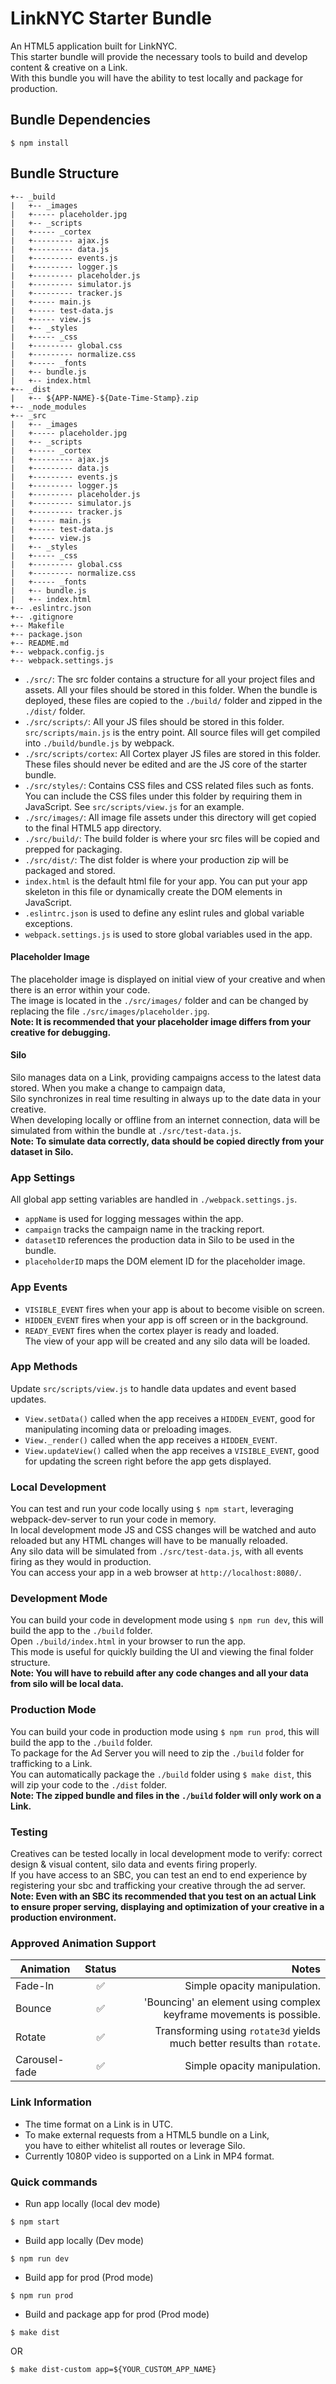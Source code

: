 # LinkNYC Starter Bundle

An HTML5 application built for LinkNYC.   
This starter bundle will provide the necessary tools to build and develop content & creative on a Link.    
With this bundle you will have the ability to test locally and package for production.

## Bundle Dependencies

```
$ npm install
```

## Bundle Structure
```
+-- _build
|   +-- _images
|   +----- placeholder.jpg
|   +-- _scripts
|   +----- _cortex
|   +--------- ajax.js
|   +--------- data.js
|   +--------- events.js
|   +--------- logger.js
|   +--------- placeholder.js
|   +--------- simulator.js
|   +--------- tracker.js
|   +----- main.js
|   +----- test-data.js
|   +----- view.js
|   +-- _styles
|   +----- _css
|   +--------- global.css
|   +--------- normalize.css
|   +----- _fonts
|   +-- bundle.js
|   +-- index.html
+-- _dist
|   +-- ${APP-NAME}-${Date-Time-Stamp}.zip
+-- _node_modules
+-- _src
|   +-- _images
|   +----- placeholder.jpg
|   +-- _scripts
|   +----- _cortex
|   +--------- ajax.js
|   +--------- data.js
|   +--------- events.js
|   +--------- logger.js
|   +--------- placeholder.js
|   +--------- simulator.js
|   +--------- tracker.js
|   +----- main.js
|   +----- test-data.js
|   +----- view.js
|   +-- _styles
|   +----- _css
|   +--------- global.css
|   +--------- normalize.css
|   +----- _fonts
|   +-- bundle.js
|   +-- index.html
+-- .eslintrc.json
+-- .gitignore
+-- Makefile
+-- package.json
+-- README.md
+-- webpack.config.js
+-- webpack.settings.js
```
- `./src/`: The src folder contains a structure for all your project files and assets. All your files should be stored in this folder. When the bundle is deployed, these files are copied to the `./build/` folder and zipped in the `./dist/` folder.
- `./src/scripts/`: All your JS files should be stored in this folder. `src/scripts/main.js` is the entry point. All source files will get compiled into `./build/bundle.js` by webpack.
- `./src/scripts/cortex`: All Cortex player JS files are stored in this folder. These files should never be edited and are the JS core of the starter bundle.
- `./src/styles/`: Contains CSS files and CSS related files such as fonts. You can include the CSS files under this folder by requiring them in JavaScript. See `src/scripts/view.js` for an example.
- `./src/images/`: All image file assets under this directory will get copied to the final HTML5 app directory.
- `./src/build/`: The build folder is where your src files will be copied and prepped for packaging.
- `./src/dist/`: The dist folder is where your production zip will be packaged and stored.
- `index.html` is the default html file for your app. You can put your app skeleton in this file or dynamically create the DOM elements in JavaScript.
- `.eslintrc.json` is used to define any eslint rules and global variable exceptions.
- `webpack.settings.js` is used to store global variables used in the app.

#### Placeholder Image
The placeholder image is displayed on initial view of your creative and when there is an error within your code.   
The image is located in the `./src/images/` folder and can be changed by replacing the file `./src/images/placeholder.jpg`.   
**Note: It is recommended that your placeholder image differs from your creative for debugging.**

#### Silo
Silo manages data on a Link, providing campaigns access to the latest data stored.  When you make a change to campaign data,    
Silo synchronizes in real time resulting in always up to the date data in your creative.   
When developing locally or offline from an internet connection, data will be simulated from within the bundle at `./src/test-data.js`.    
**Note: To simulate data correctly, data should be copied directly from your dataset in Silo.**

### App Settings
All global app setting variables are handled in `./webpack.settings.js`.

* `appName` is used for logging messages within the app.
* `campaign` tracks the campaign name in the tracking report.
* `datasetID` references the production data in Silo to be used in the bundle.
* `placeholderID` maps the DOM element ID for the placeholder image.

### App Events
* `VISIBLE_EVENT` fires when your app is about to become visible on screen.
* `HIDDEN_EVENT` fires when your app is off screen or in the background.
* `READY_EVENT` fires when the cortex player is ready and loaded.   
 The view of your app will be created and any silo data will be loaded.  

### App Methods
Update `src/scripts/view.js` to handle data updates and event based updates.

* `View.setData()` called when the app receives a `HIDDEN_EVENT`, good for manipulating incoming data or preloading images.
* `View._render()` called when the app receives a `HIDDEN_EVENT`.
* `View.updateView()` called when the app receives a `VISIBLE_EVENT`, good for updating the screen right before the app gets displayed.

### Local Development
You can test and run your code locally using `$ npm start`, leveraging webpack-dev-server to run your code in memory.     
In local development mode JS and CSS changes will be watched and auto reloaded but any HTML changes will have to be manually reloaded.     
Any silo data will be simulated from `./src/test-data.js`, with all events firing as they would in production.    
You can access your app in a web browser at `http://localhost:8080/`.

### Development Mode
You can build your code in development mode using `$ npm run dev`, this will build the app to the `./build` folder.   
Open `./build/index.html` in your browser to run the app.   
This mode is useful for quickly building the UI and viewing the final folder structure.   
**Note: You will have to rebuild after any code changes and all your data from silo will be local data.**

### Production Mode
You can build your code in production mode using `$ npm run prod`, this will build the app to the `./build` folder.   
To package for the Ad Server you will need to zip the `./build` folder for trafficking to a Link.   
You can automatically package the `./build` folder using `$ make dist`, this will zip your code to the `./dist` folder.   
**Note: The zipped bundle and files in the `./build` folder will only work on a Link.**

### Testing
Creatives can be tested locally in local development mode to verify: correct design & visual content, silo data and events firing properly.   
If you have access to an SBC, you can test an end to end experience by registering your sbc and trafficking your creative through the ad server.    
**Note: Even with an SBC its recommended that you test on an actual Link to ensure proper serving, displaying and optimization of your creative in a production environment.**

### Approved Animation Support
| Animation        | Status           | Notes  |
| ------------- |:-------------:| -----:|
| Fade-In      | ✅ | Simple opacity manipulation. |
| Bounce |  ✅    |  'Bouncing' an element using complex keyframe movements is possible.   |
| Rotate      |✅  | Transforming using `rotate3d` yields much better results than `rotate`. |
| Carousel-fade    | ✅      |   Simple opacity manipulation. |

### Link Information
* The time format on a Link is in UTC.
* To make external requests from a HTML5 bundle on a Link,    
you have to either whitelist all routes or leverage Silo.
* Currently 1080P video is supported on a Link in MP4 format.

### Quick commands
* Run app locally (local dev mode)
```
$ npm start
```
* Build app locally (Dev mode)
```
$ npm run dev
```
* Build app for prod (Prod mode)
```
$ npm run prod
```
* Build and package app for prod (Prod mode)
```
$ make dist
```
OR
```
$ make dist-custom app=${YOUR_CUSTOM_APP_NAME}
```
